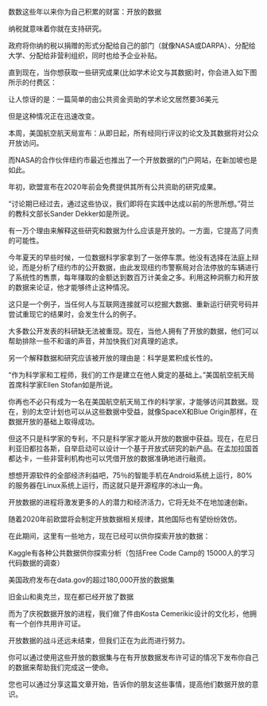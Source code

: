 数数这些年以来你为自己积累的财富：开放的数据

纳税就意味着你就在支持研究。

政府将你纳的税以捐赠的形式分配给自己的部门（就像NASA或DARPA）、分配给大学、分配给非营利组织，同时也给予企业补贴。

直到现在，当你想获取一些研究成果(比如学术论文与其数据)时，你会进入如下图所示的付费区：

让人惊讶的是：一篇简单的由公共资金资助的学术论文居然要36美元

但是这种情况正在迅速改变。

本周，美国航空航天局宣布：从即日起，所有经同行评议的论文及其数据将对公众开放访问。

而NASA的合作伙伴纽约市最近也推出了一个开放数据的门户网站，在新加坡也是如此。

年初，欧盟宣布在2020年前会免费提供其所有公共资助的研究成果。

“讨论期已经过去，通过这些协议，我们即将在实践中达成以前的所思所想。”荷兰的教科文部长Sander Dekker如是所说。

有一万个理由来解释这些研究和数据为什么应该是开放的。一方面，它提高了问责的可能性。

今年夏天的早些时候，一位数据科学家拿到了一张停车票。他没有选择在法庭上辩论，而是分析了纽约市的公开数据，由此发现纽约市警察局对合法停放的车辆进行了系统性的售票，每年赚取的金额达到数百万计美金之多。利用这种洞察力和开放的数据来论证，他才能够终止这种情况。

这只是一个例子，当任何人与互联网连接就可以挖掘大数据、重新运行研究号码并尝试重现它的结果时，会发生什么的例子。

大多数公开发表的科研缺无法被重现。现在，当他人拥有了开放的数据，他们可以帮助排除一些不和谐的声音，并加快我们对真理的追求。

另一个解释数据和研究应该被开放的理由是：科学是累积成长性的。

“作为科学家和工程师，我们的工作是建立在他人奠定的基础上。”美国航空航天局首席科学家Ellen Stofan如是所说。

你再也不必只有成为一名在美国航空航天局工作的科学家，才能够访问其数据。现在，别的太空计划也可以从这些数据中受益，就像SpaceX和Blue Origin那样，在数据开放的基础上取得成功。

但这不只是科学家的专利，不只是科学家才能从开放的数据中获益。现在，在尼日利亚旧都拉各斯，自举启动可以设计一个基于开放式研究的新产品。在孟加拉国首都达卡，一些非营利机构也可以凭借开放的数据准确地进行融资。

想想开源软件的全部经济利益吧，75％的智能手机在Android系统上运行，80%的服务器在Linux系统上运行，而这就只是开源程序的冰山一角。

开放数据的进程将激发更多的人的潜力和经济活力，它将无处不在地加速创新。

随着2020年前欧盟将会制定开放数据相关规律，其他国际也有望纷纷效仿。

在此期间，这里有一些地方，现在已经可以供你探索开放的数据：

Kaggle有各种公共数据供你探索分析（包括Free Code Camp的 15000人的学习代码数据的调查）

美国政府发布在data.gov的超过180,000开放的数据集

旧金山和奥克兰，现在都已经开放了数据

而为了庆祝数据开放的进程，我们做了件由Kosta Cemerikic设计的文化衫，他拥有一个创作共用许可证。

开放数据的战斗还远未结束，但我们正在为此而进行努力。

你可以通过使用这些开放的数据集与在有开放数据发布许可证的情况下发布你自己的数据来帮助我们完成这一使命。

您也可以通过分享这篇文章开始，告诉你的朋友这些事情，提高他们数据开放的意识。
